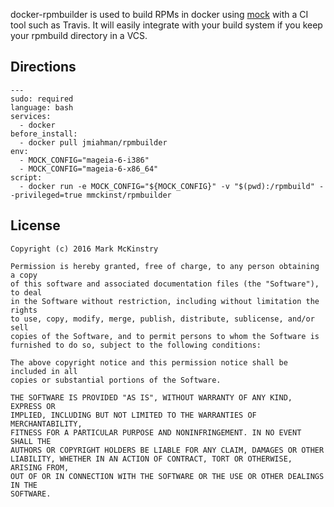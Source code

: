 docker-rpmbuilder is used to build RPMs in docker using
[mock](https://fedoraproject.org/wiki/Mock) with a CI tool such as Travis. It
will easily integrate with your build system if you keep your rpmbuild directory
in a VCS.


Directions
---
```
---
sudo: required
language: bash
services:
  - docker
before_install:
  - docker pull jmiahman/rpmbuilder
env:
  - MOCK_CONFIG="mageia-6-i386"
  - MOCK_CONFIG="mageia-6-x86_64"
script:
  - docker run -e MOCK_CONFIG="${MOCK_CONFIG}" -v "$(pwd):/rpmbuild" --privileged=true mmckinst/rpmbuilder
```

License
---
```
Copyright (c) 2016 Mark McKinstry

Permission is hereby granted, free of charge, to any person obtaining a copy
of this software and associated documentation files (the "Software"), to deal
in the Software without restriction, including without limitation the rights
to use, copy, modify, merge, publish, distribute, sublicense, and/or sell
copies of the Software, and to permit persons to whom the Software is
furnished to do so, subject to the following conditions:

The above copyright notice and this permission notice shall be included in all
copies or substantial portions of the Software.

THE SOFTWARE IS PROVIDED "AS IS", WITHOUT WARRANTY OF ANY KIND, EXPRESS OR
IMPLIED, INCLUDING BUT NOT LIMITED TO THE WARRANTIES OF MERCHANTABILITY,
FITNESS FOR A PARTICULAR PURPOSE AND NONINFRINGEMENT. IN NO EVENT SHALL THE
AUTHORS OR COPYRIGHT HOLDERS BE LIABLE FOR ANY CLAIM, DAMAGES OR OTHER
LIABILITY, WHETHER IN AN ACTION OF CONTRACT, TORT OR OTHERWISE, ARISING FROM,
OUT OF OR IN CONNECTION WITH THE SOFTWARE OR THE USE OR OTHER DEALINGS IN THE
SOFTWARE.
```

